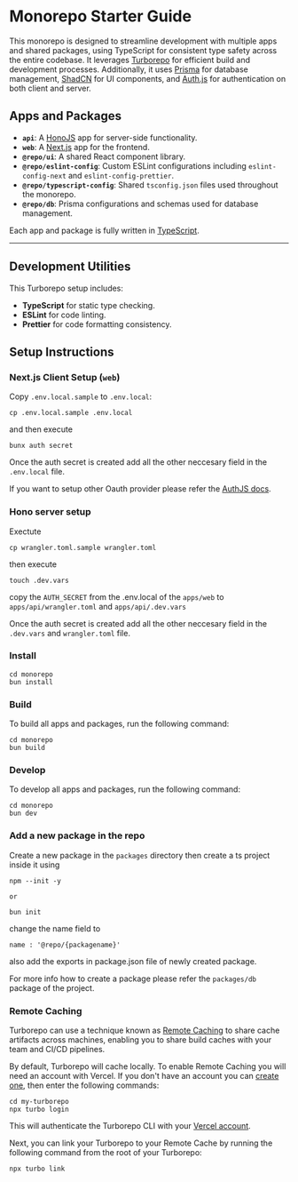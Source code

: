 # Monorepo Starter Guide

This monorepo is designed to streamline development with multiple apps and shared packages, using TypeScript for consistent type safety across the entire codebase. It leverages [Turborepo](https://turbo.build/) for efficient build and development processes. Additionally, it uses [Prisma](https://www.prisma.io/) for database management, [ShadCN](https://shadcn.dev/) for UI components, and [Auth.js](https://authjs.dev/) for authentication on both client and server.

## Apps and Packages

- **`api`**: A [HonoJS](https://hono.dev/docs/getting-started/cloudflare-workers) app for server-side functionality.
- **`web`**: A [Next.js](https://nextjs.org/) app for the frontend.
- **`@repo/ui`**: A shared React component library.
- **`@repo/eslint-config`**: Custom ESLint configurations including `eslint-config-next` and `eslint-config-prettier`.
- **`@repo/typescript-config`**: Shared `tsconfig.json` files used throughout the monorepo.
- **`@repo/db`**: Prisma configurations and schemas used for database management.

Each app and package is fully written in [TypeScript](https://www.typescriptlang.org/).

---

## Development Utilities

This Turborepo setup includes:

- **TypeScript** for static type checking.
- **ESLint** for code linting.
- **Prettier** for code formatting consistency.

## Setup Instructions

### Next.js Client Setup (`web`)

Copy `.env.local.sample` to `.env.local`:
```
cp .env.local.sample .env.local
```
and then execute

```
bunx auth secret
```
Once the auth secret is created add all the other neccesary field in the `.env.local` file.

If you want to setup other Oauth provider please refer the [AuthJS docs](https://authjs.dev/getting-started/installation).

### Hono server setup
Exectute 
````
cp wrangler.toml.sample wrangler.toml  
````
then execute 
````
touch .dev.vars  
``````

copy the `AUTH_SECRET` from the .env.local of the `apps/web` to `apps/api/wrangler.toml` and `apps/api/.dev.vars`

Once the auth secret is created add all the other neccesary field in the `.dev.vars` and `wrangler.toml` file.
### Install

```
cd monorepo
bun install
```

### Build

To build all apps and packages, run the following command:

```
cd monorepo
bun build
```

### Develop

To develop all apps and packages, run the following command:

```
cd monorepo
bun dev
```

### Add a new package in the repo

Create a new package in the `packages` directory
then create a ts project inside it using  
```
npm --init -y 

or

bun init
```
change the name field to 
```
name : '@repo/{packagename}'
```
also add the exports in package.json file of newly created package.

For more info how to create a package please refer the `packages/db` package of the project.

### Remote Caching

Turborepo can use a technique known as [Remote Caching](https://turbo.build/repo/docs/core-concepts/remote-caching) to share cache artifacts across machines, enabling you to share build caches with your team and CI/CD pipelines.

By default, Turborepo will cache locally. To enable Remote Caching you will need an account with Vercel. If you don't have an account you can [create one](https://vercel.com/signup), then enter the following commands:

```
cd my-turborepo
npx turbo login
```

This will authenticate the Turborepo CLI with your [Vercel account](https://vercel.com/docs/concepts/personal-accounts/overview).

Next, you can link your Turborepo to your Remote Cache by running the following command from the root of your Turborepo:

```
npx turbo link
```

